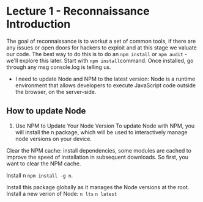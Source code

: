 # Lecture 1 - Reconnaissance Introduction

The goal of reconnaissance is to workut a set of common tools, if there are any issues or open doors for hackers to exploit and at this stage we valuate our code. The best way to do this is to do an `npm install` or `npm audit` - we'll explore this later. Start with `npm install`command.
Once installed, go through any msg console.log is telling us.

- I need to update Node and NPM to the latest version:
  Node is a runtime environment that allows developers to execute JavaScript code outside the browser, on the server-side.

## How to update Node

1. Use NPM to Update Your Node Version
   To update Node with NPM, you will install the n package, which will be used to interactively manage node versions on your device.

Clear the NPM cache:
install dependencies, some modules are cached to improve the speed of installation in subsequent downloads. So first, you want to clear the NPM cache.

Install n
`npm install -g n`.

Install this package globally as it manages the Node versions at the root.
Install a new verion of Node:
`n lts`
`n latest`
